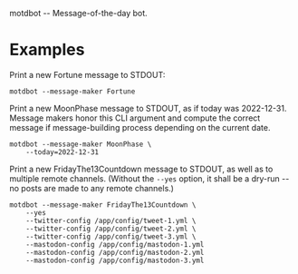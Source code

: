 motdbot -- Message-of-the-day bot.

# Examples

Print a new Fortune message to STDOUT:

```
motdbot --message-maker Fortune
```

Print a new MoonPhase message to STDOUT, as if today was 2022-12-31. Message makers honor this CLI argument and compute the correct message if message-building process depending on the current date.

```
motdbot --message-maker MoonPhase \
    --today=2022-12-31
```

Print a new FridayThe13Countdown message to STDOUT, as well as to multiple remote channels. (Without the `--yes` option, it shall be a dry-run -- no posts are made to any remote channels.)

```
motdbot --message-maker FridayThe13Countdown \
    --yes
    --twitter-config /app/config/tweet-1.yml \
    --twitter-config /app/config/tweet-2.yml \
    --twitter-config /app/config/tweet-3.yml \
    --mastodon-config /app/config/mastodon-1.yml
    --mastodon-config /app/config/mastodon-2.yml
    --mastodon-config /app/config/mastodon-3.yml
```
